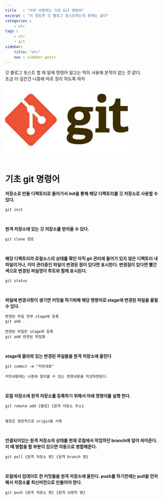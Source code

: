 ```yaml
---
title   : "자주 사용하는 기초 Git 명령어"
excerpt : "이 정도면 깃 블로그 포스트하는데 문제는 없다"
categories : 
    - etc
tags : 
    - etc
    - git
sidebar:
    title: "etc"
    nav : sidebar-posts
---
```


깃 블로그 포스트 할 때 밑에 명령어 말고는 딱히 사용해 본적이 없는 것 같다.  
조금 더 깊은건 나중에 따로 정리 하도록 하자

![git](/assets/img/etc/git.jpg)  
<br/>

# 기초 git 명령어  

__저장소로 만들 디렉토리로 들어가서 init을 통해 해당 디렉토리를 깃 저장소로 사용할 수 있다.__  
```
git init
```  
<br/>

__원격 저장소에 있는 깃 저장소를 받아올 수 있다.__  
```
git clone 경로
```  
<br/>

__해당 디렉토리의 로컬소스의 상태를 확인 아직 git 관리에 들어가 있지 않은 디렉토리 내 파일이거나, 이미 관리중인 파일이 변경된 점이 있다면 표시한다. 변경점이 있다면 빨간색으로 변경된 파일명이 루트와 함께 표시된다.__  
```
git status
```  
<br/>

__파일에 변경사항이 생기면 커밋을 하기위해 해당 명령어로 stage에 변경된 파일을 올릴 수 있다.__  
```
변경된 파일 전부 stage에 등록
git add . 

변경된 파일만 stage에 등록
git add 변경된 파일명
```
<br/>

__stage에 올라와 있는 변경된 파일들을 원격 저장소에 올린다__
```
git commit -m "커밋내용"

커밋내용에는 나중에 알아볼 수 있는 변경내용을 작성하면된다.
```
<br/>

__로컬 저장소에 원격 저장소를 등록하기 위해서 아래 명령어를 실행 한다.__
```
git remote add {별칭} {원격 저장소 주소}


별칭은 일반적으로 origin을 사용
```
<br/>

__연결되어있는 원격 저장소의 상태를 현재 로컬에서 작업하던 branch에 덮어 씌어준다. 이 때 병합을 할 부분이 있으면 자동으로 병합해준다.__
```
git pull {원격 저장소 명} {원격 branch 명}
```

<br/>

__로컬에서 업데이트 한 커밋들을 원격 저장소에 올린다. push를 하기전에는 pull을 먼저해서 저장소를 최신버전으로 만들어야 한다.__
```
git push {원격 저장소 명} {원격 브랜치 명}
```
